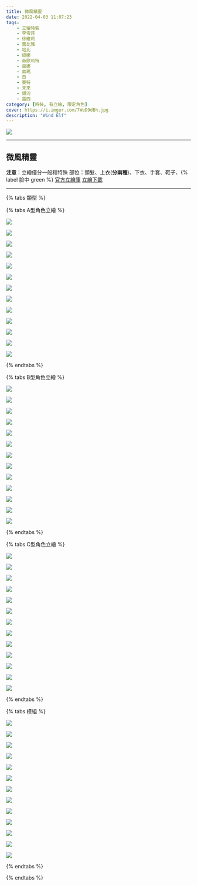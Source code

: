 ```yaml
---
title: 微風精靈
date: 2022-04-03 11:07:23
tags:
    - 立繪時裝
    - 李雪菲
    - 徐維莉
    - 蕾比雅
    - 哈比
    - 緹娜
    - 薇歐莉特
    - 露娜
    - 索瑪
    - 白
    - 賽特
    - 未來
    - 銀河
    - 露西
category: [時裝, 有立繪, 限定角色]
cover: https://i.imgur.com/7WeD9dBh.jpg
description: "Wind Elf"
---
```


![](https://ssl.nexon.com/s2/game/closers/2015/pds/027/1920x1080.jpg)

---
## 微風精靈

**注意**：立繪僅分一般和特殊
部位：頭髮、上衣(**分兩種**)、下衣、手套、鞋子、{% label 臉中 green %}
[官方立繪庫](https://closers.nexon.com/Pds/FanSiteKit)
[立繪下載](https://closers.vod.nexoncdn.co.kr/site/fansitekit/Closers_FansiteKit_spring_200179.zip)

---

{% tabs 類型 %}
<!-- tab A型-->
{% tabs A型角色立繪 %}
<!-- tab 李雪菲(Seulbi)-->
[![](https://i.imgur.com/xNM1oiuh.jpg)](https://i.imgur.com/xNM1oiu.jpg)
<!-- endtab -->
<!-- tab 徐維莉(Yuri)-->
[![](https://i.imgur.com/ffLQLeHh.jpg)](https://i.imgur.com/ffLQLeH.jpg)
<!-- endtab -->
<!-- tab 蕾比雅(Levia)-->
[![](https://i.imgur.com/Kf9vZUwh.jpg)](https://i.imgur.com/Kf9vZUw.jpg)
<!-- endtab -->
<!-- tab 哈比(Harpy)-->
[![](https://i.imgur.com/yHbkmwvh.jpg)](https://i.imgur.com/yHbkmwv.jpg)
<!-- endtab -->
<!-- tab 緹娜(Tina)-->
[![](https://i.imgur.com/vs9wpW1h.jpg)](https://i.imgur.com/vs9wpW1.jpg)
<!-- endtab -->
<!-- tab 薇歐莉特(Violet)-->
[![](https://i.imgur.com/SInav6Qh.jpg)](https://i.imgur.com/SInav6Q.jpg)
<!-- endtab -->
<!-- tab 露娜(Luna)-->
[![](https://i.imgur.com/Fh8gPEfh.jpg)](https://i.imgur.com/Fh8gPEf.jpg)
<!-- endtab -->
<!-- tab 索瑪(Soma)-->
[![](https://i.imgur.com/kIwSNQHh.jpg)](https://i.imgur.com/kIwSNQH.jpg)
<!-- endtab -->
<!-- tab 白(Bai)-->
[![](https://i.imgur.com/z7ZFYguh.jpg)](https://i.imgur.com/z7ZFYgu.jpg)
<!-- endtab -->
<!-- tab 賽特(Seth)-->
[![](https://i.imgur.com/kCo6GiTh.jpg)](https://i.imgur.com/kCo6GiT.jpg)
<!-- endtab -->
<!-- tab 未來(Mirae)-->
[![](https://i.imgur.com/dfiXv8yh.jpg)](https://i.imgur.com/dfiXv8y.jpg)
<!-- endtab -->
<!-- tab 銀河(Eunha)-->
[![](https://i.imgur.com/9iGVjMOh.jpg)](https://i.imgur.com/9iGVjMO.jpg)
<!-- endtab -->
<!-- tab 露西(Lucy)-->
[![](https://i.imgur.com/vBM55Mfh.jpg)](https://i.imgur.com/vBM55Mf.jpg)
<!-- endtab -->
{% endtabs %}
<!-- endtab -->

<!-- tab B型-->
{% tabs B型角色立繪 %}
<!-- tab 李雪菲(Seulbi)-->
[![](https://i.imgur.com/5RyK8ZUh.jpg)](https://i.imgur.com/5RyK8ZU.jpg)
<!-- endtab -->
<!-- tab 徐維莉(Yuri)-->
[![](https://i.imgur.com/ubjHVMuh.jpg)](https://i.imgur.com/ubjHVMu.jpg)
<!-- endtab -->
<!-- tab 蕾比雅(Levia)-->
[![](https://i.imgur.com/DRni3hLh.jpg)](https://i.imgur.com/DRni3hL.jpg)
<!-- endtab -->
<!-- tab 哈比(Harpy)-->
[![](https://i.imgur.com/A5PeMLRh.jpg)](https://i.imgur.com/A5PeMLR.jpg)
<!-- endtab -->
<!-- tab 緹娜(Tina)-->
[![](https://i.imgur.com/1a3vdqah.jpg)](https://i.imgur.com/1a3vdqa.jpg)
<!-- endtab -->
<!-- tab 薇歐莉特(Violet)-->
[![](https://i.imgur.com/Em8Vt0Hh.jpg)](https://i.imgur.com/Em8Vt0H.jpg)
<!-- endtab -->
<!-- tab 露娜(Luna)-->
[![](https://i.imgur.com/DhV3dZth.jpg)](https://i.imgur.com/DhV3dZt.jpg)
<!-- endtab -->
<!-- tab 索瑪(Soma)-->
[![](https://i.imgur.com/2ghn0Kvh.jpg)](https://i.imgur.com/2ghn0Kv.jpg)
<!-- endtab -->
<!-- tab 白(Bai)-->
[![](https://i.imgur.com/nu3qnRfh.jpg)](https://i.imgur.com/nu3qnRf.jpg)
<!-- endtab -->
<!-- tab 賽特(Seth)-->
[![](https://i.imgur.com/46ShqoFh.jpg)](https://i.imgur.com/46ShqoF.jpg)
<!-- endtab -->
<!-- tab 未來(Mirae)-->
[![](https://i.imgur.com/Xf1oyc5h.jpg)](https://i.imgur.com/Xf1oyc5.jpg)
<!-- endtab -->
<!-- tab 銀河(Eunha)-->
[![](https://i.imgur.com/uUtzIpmh.jpg)](https://i.imgur.com/uUtzIpm.jpg)
<!-- endtab -->
<!-- tab 露西(Lucy)-->
[![](https://i.imgur.com/AOearMrh.jpg)](https://i.imgur.com/AOearMr.jpg)
<!-- endtab -->
{% endtabs %}
<!-- endtab -->

<!-- tab C型(混合立繪)-->
{% tabs C型角色立繪 %}
<!-- tab 李雪菲(Seulbi)-->
[![](https://i.imgur.com/5ysH8PMh.jpg)](https://i.imgur.com/5ysH8PM.jpg)
<!-- endtab -->
<!-- tab 徐維莉(Yuri)-->
[![](https://i.imgur.com/z18Urerh.jpg)](https://i.imgur.com/z18Urer.jpg)
<!-- endtab -->
<!-- tab 蕾比雅(Levia)-->
[![](https://i.imgur.com/nXKrPcyh.jpg)](https://i.imgur.com/nXKrPcy.jpg)
<!-- endtab -->
<!-- tab 哈比(Harpy)-->
[![](https://i.imgur.com/2C3o7Ezh.jpg)](https://i.imgur.com/2C3o7Ez.jpg)
<!-- endtab -->
<!-- tab 緹娜(Tina)-->
[![](https://i.imgur.com/MASDXHAh.jpg)](https://i.imgur.com/MASDXHA.jpg)
<!-- endtab -->
<!-- tab 薇歐莉特(Violet)-->
[![](https://i.imgur.com/LrrQvxkh.jpg)](https://i.imgur.com/LrrQvxk.jpg)
<!-- endtab -->
<!-- tab 露娜(Luna)-->
[![](https://i.imgur.com/ZGF9g8nh.jpg)](https://i.imgur.com/ZGF9g8n.jpg)
<!-- endtab -->
<!-- tab 索瑪(Soma)-->
[![](https://i.imgur.com/dLHbTRKh.jpg)](https://i.imgur.com/dLHbTRK.jpg)
<!-- endtab -->
<!-- tab 白(Bai)-->
[![](https://i.imgur.com/00deonBh.jpg)](https://i.imgur.com/00deonB.jpg)
<!-- endtab -->
<!-- tab 賽特(Seth)-->
[![](https://i.imgur.com/gCXHdHKh.jpg)](https://i.imgur.com/gCXHdHK.jpg)
<!-- endtab -->
<!-- tab 未來(Mirae)-->
[![](https://i.imgur.com/XXmXABAh.jpg)](https://i.imgur.com/XXmXABA.jpg)
<!-- endtab -->
<!-- tab 銀河(Eunha)-->
[![](https://i.imgur.com/RM4I8Msh.jpg)](https://i.imgur.com/RM4I8Ms.jpg)
<!-- endtab -->
<!-- tab 露西(Lucy)-->
[![](https://i.imgur.com/C3KUmfth.jpg)](https://i.imgur.com/C3KUmft.jpg)
<!-- endtab -->
{% endtabs %}
<!-- endtab -->

<!-- tab 模組圖-->
{% tabs 模組 %}
<!-- tab 李雪菲(Seulbi)-->
[![](https://i.imgur.com/bUpBtkMh.png)](https://i.imgur.com/bUpBtkM.png)
<!-- endtab -->
<!-- tab 徐維莉(Yuri)-->
[![](https://i.imgur.com/r0Sssuah.png)](https://i.imgur.com/r0Sssua.png)
<!-- endtab -->
<!-- tab 蕾比雅(Levia)-->
[![](https://i.imgur.com/oxhUf9nh.png)](https://i.imgur.com/oxhUf9n.png)
<!-- endtab -->
<!-- tab 哈比(Harpy)-->
[![](https://i.imgur.com/yj8cLLmh.png)](https://i.imgur.com/yj8cLLm.png)
<!-- endtab -->
<!-- tab 緹娜(Tina)-->
[![](https://i.imgur.com/ooZnKvzh.png)](https://i.imgur.com/ooZnKvz.png)
<!-- endtab -->
<!-- tab 薇歐莉特(Violet)-->
[![](https://i.imgur.com/c6aAlQTh.png)](https://i.imgur.com/c6aAlQT.png)
<!-- endtab -->
<!-- tab 露娜(Luna)-->
[![](https://i.imgur.com/VD1iIFch.png)](https://i.imgur.com/VD1iIFc.png)
<!-- endtab -->
<!-- tab 索瑪(Soma)-->
[![](https://i.imgur.com/EAjfFp1h.png)](https://i.imgur.com/EAjfFp1.png)
<!-- endtab -->
<!-- tab 白(Bai)-->
[![](https://i.imgur.com/Fac4mzYh.png)](https://i.imgur.com/Fac4mzY.png)
<!-- endtab -->
<!-- tab 賽特(Seth)-->
[![](https://i.imgur.com/L1sbIKJh.png)](https://i.imgur.com/L1sbIKJ.png)
<!-- endtab -->
<!-- tab 未來(Mirae)-->
[![](https://i.imgur.com/V3pchqyh.png)](https://i.imgur.com/V3pchqy.png)
<!-- endtab -->
<!-- tab 銀河(Eunha)-->
[![](https://i.imgur.com/cBKF6ILh.png)](https://i.imgur.com/cBKF6IL.png)
<!-- endtab -->
<!-- tab 露西(Lucy)-->
[![](https://i.imgur.com/4KG8ZYDh.png)](https://i.imgur.com/4KG8ZYD.png)
<!-- endtab -->
{% endtabs %}
<!-- endtab -->

{% endtabs %}
